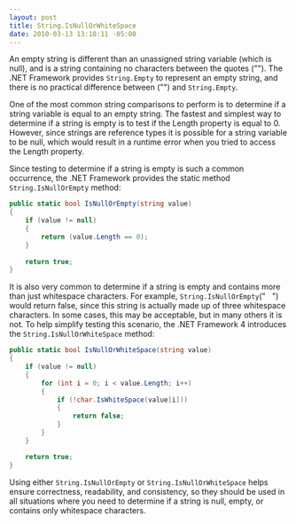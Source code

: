 ```yaml
---
layout: post
title: String.IsNullOrWhiteSpace
date: 2010-03-13 13:10:11 -05:00
---
```


An empty string is different than an unassigned string variable (which is null), and is a string containing no characters between the quotes (""). The .NET Framework provides `String.Empty` to represent an empty string, and there is no practical difference between ("") and `String.Empty`.

One of the most common string comparisons to perform is to determine if a string variable is equal to an empty string. The fastest and simplest way to determine if a string is empty is to test if the Length property is equal to 0. However, since strings are reference types it is possible for a string variable to be null, which would result in a runtime error when you tried to access the Length property. 

Since testing to determine if a string is empty is such a common occurrence, the .NET Framework provides the static method `String.IsNullOrEmpty` method:

```csharp
public static bool IsNullOrEmpty(string value)
{
    if (value != null)
    {
        return (value.Length == 0);
    }
    
    return true;
}
```
It is also very common to determine if a string is empty and contains more than just whitespace characters. For example, `String.IsNullOrEmpty`("   ") would return false, since this string is actually made up of three whitespace characters. In some cases, this may be acceptable, but in many others it is not. To help simplify testing this scenario, the .NET Framework 4 introduces the `String.IsNullOrWhiteSpace` method:

```csharp
public static bool IsNullOrWhiteSpace(string value)
{
    if (value != null)
    {
        for (int i = 0; i < value.Length; i++)
        {
            if (!char.IsWhiteSpace(value[i]))
            {
                return false;
            }
        }
    }

    return true;
}
```
Using either `String.IsNullOrEmpty` or `String.IsNullOrWhiteSpace` helps ensure correctness, readability, and consistency, so they should be used in all situations where you need to determine if a string is null, empty, or contains only whitespace characters.
